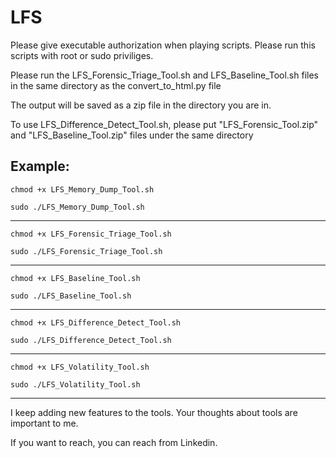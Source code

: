 # LFS


Please give executable authorization when playing scripts. Please run this scripts with root or sudo priviliges.


Please run the LFS_Forensic_Triage_Tool.sh and LFS_Baseline_Tool.sh files in the same directory as the convert_to_html.py file


The output will be saved as a zip file in the directory you are in.


To use LFS_Difference_Detect_Tool.sh, please put "LFS_Forensic_Tool.zip" and "LFS_Baseline_Tool.zip" files under the same directory


Example:
----------------------------------------------------------


`chmod +x LFS_Memory_Dump_Tool.sh`


`sudo ./LFS_Memory_Dump_Tool.sh`


----------------------------------------------------------

`chmod +x LFS_Forensic_Triage_Tool.sh`


`sudo ./LFS_Forensic_Triage_Tool.sh`


----------------------------------------------------------

`chmod +x LFS_Baseline_Tool.sh`


`sudo ./LFS_Baseline_Tool.sh`


----------------------------------------------------------

`chmod +x LFS_Difference_Detect_Tool.sh`


`sudo ./LFS_Difference_Detect_Tool.sh`


----------------------------------------------------------


`chmod +x LFS_Volatility_Tool.sh`


`sudo ./LFS_Volatility_Tool.sh`


----------------------------------------------------------
I keep adding new features to the tools. Your thoughts about tools are important to me. 

If you want to reach, you can reach from Linkedin.




